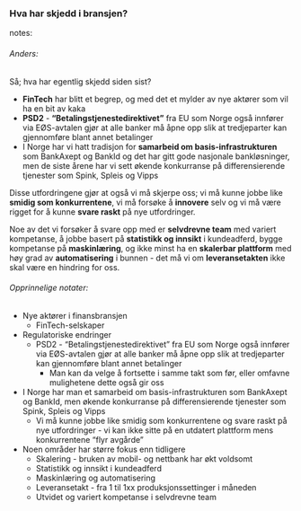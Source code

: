 ### Hva har skjedd i bransjen?


notes:
###### Anders:

Så; hva har egentlig skjedd siden sist?
* **FinTech** har blitt et begrep, og med det et mylder av nye aktører som vil ha en bit av kaka
* **PSD2** - **“Betalingstjenestedirektivet”** fra EU som Norge også innfører via EØS-avtalen gjør at alle banker må åpne opp slik at tredjeparter kan gjennomføre blant annet betalinger
* I Norge har vi hatt tradisjon for **samarbeid om basis-infrastrukturen** som BankAxept og BankId og det har gitt gode nasjonale bankløsninger, men de siste årene har vi sett økende konkurranse på differensierende tjenester som Spink, Spleis og Vipps

Disse utfordringene gjør at også vi må skjerpe oss; vi må kunne jobbe like **smidig som konkurrentene**, vi må forsøke å **innovere** selv og vi må være rigget for å kunne **svare raskt** på nye utfordringer. 

Noe av det vi forsøker å svare opp med er **selvdrevne team** med variert kompetanse, å jobbe basert på **statistikk og innsikt** i kundeadferd, bygge kompetanse på **maskinlæring**, og ikke minst ha en **skalerbar plattform** med høy grad av **automatisering** i bunnen - det må vi om **leveransetakten** ikke skal være en hindring for oss.


###### Opprinnelige notater:

* Nye aktører i finansbransjen
  * FinTech-selskaper
* Regulatoriske endringer
  * PSD2 - “Betalingstjenestedirektivet” fra EU som Norge også innfører via EØS-avtalen gjør at alle banker må åpne opp slik at tredjeparter kan gjennomføre blant annet betalinger
    * Man kan da velge å fortsette i samme takt som før, eller omfavne mulighetene dette også gir oss
* I Norge har man et samarbeid om basis-infrastrukturen som BankAxept og BankId, men økende konkurranse på differensierende tjenester som Spink, Spleis og Vipps
  * Vi må kunne jobbe like smidig som konkurrentene og svare raskt på nye utfordringer - vi kan ikke sitte på en utdatert plattform mens konkurrentene “flyr avgårde”
* Noen områder har større fokus enn tidligere
  * Skalering - bruken av mobil- og nettbank har økt voldsomt
  * Statistikk og innsikt i kundeadferd
  * Maskinlæring og automatisering
  * Leveransetakt - fra 1 til 1xx produksjonssettinger i måneden
  * Utvidet og variert kompetanse i selvdrevne team
